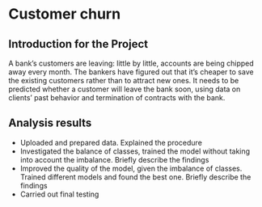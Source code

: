 # Customer churn

## Introduction for the Project 

A bank’s customers are leaving: little by little, accounts are being chipped away every month. The bankers have figured out that it’s cheaper to save the existing customers rather than to attract new ones. It needs to be predicted whether a customer will leave the bank soon, using data on clients’ past behavior and termination of contracts with the bank.

## Analysis results

* Uploaded and prepared data. Explained the procedure
* Investigated the balance of classes, trained the model without taking into account the imbalance. Briefly describe the findings
* Improved the quality of the model, given the imbalance of classes. Trained different models and found the best one. Briefly describe the findings
* Carried out final testing
